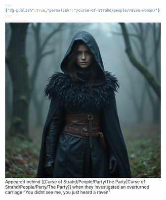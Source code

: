 ```yaml
---
{"dg-publish":true,"permalink":"/curse-of-strahd/people/raven-woman/"}
---
```


![RavenWoman.jpg|500](/img/user/Curse%20of%20Strahd/Images/RavenWoman.jpg)
Appeared behind [[Curse of Strahd/People/Party/The Party\|Curse of Strahd/People/Party/The Party]] when they investigated an overturned carriage
"You didnt see me, you just heard a raven"
